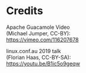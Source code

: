 # Credits

Apache Guacamole Video  
(Michael Jumper, CC-BY):  
https://vimeo.com/116207678 

linux.conf.au 2019 talk  
(Florian Haas, CC-BY-SA):  
https://youtu.be/B1ic5o9geqw

